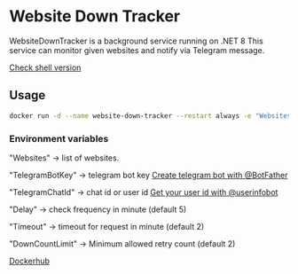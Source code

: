 # Website Down Tracker
WebsiteDownTracker is a background service running on .NET 8 This service can monitor given websites and notify via Telegram message.

[Check shell version](https://github.com/bariskisir/ShellWebsiteDownTracker)


## Usage
```sh
docker run -d --name website-down-tracker --restart always -e "Websites=https://www.google.com https://www.microsoft.com" -e "TelegramBotKey=BOT_KEY" -e "TelegramChatId=CHAT_ID" bariskisir/websitedowntracker
```

### Environment variables
"Websites" -> list of websites.

"TelegramBotKey" -> telegram bot key [Create telegram bot with @BotFather](https://t.me/botfather)

"TelegramChatId" -> chat id or user id [Get your user id with @userinfobot](https://t.me/userinfobot)

"Delay" -> check frequency in minute (default 5)

"Timeout" -> timeout for request in minute (default 2)

"DownCountLimit" -> Minimum allowed retry count (default 2)


[Dockerhub](https://hub.docker.com/r/bariskisir/websitedowntracker)
